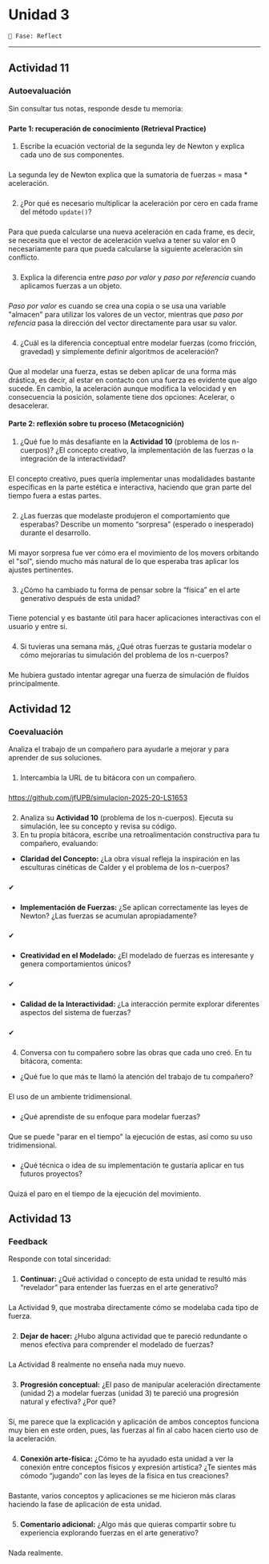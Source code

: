 # Unidad 3
`🤔 Fase: Reflect`
_________________________________________________________________________________________________________________________________________________________________________________________
## Actividad 11
### Autoevaluación
Sin consultar tus notas, responde desde tu memoria:
###
#### Parte 1: recuperación de conocimiento (Retrieval Practice)
1. Escribe la ecuación vectorial de la segunda ley de Newton y explica cada uno de sus componentes.
###
La segunda ley de Newton explica que la sumatoria de fuerzas = masa * aceleración.
###
2. ¿Por qué es necesario multiplicar la aceleración por cero en cada frame del método `update()`?
###
Para que pueda calcularse una nueva aceleración en cada frame, es decir, se necesita que el vector de aceleración vuelva a tener su valor en 0 necesariamente para que pueda calcularse la siguiente aceleración sin conflicto.
###
3. Explica la diferencia entre *paso por valor* y *paso por referencia* cuando aplicamos fuerzas a un objeto.
###
*Paso por valor* es cuando se crea una copia o se usa una variable "almacen" para utilizar los valores de un vector, mientras que *paso por refencia* pasa la dirección del vector directamente para usar su valor.
###
4. ¿Cuál es la diferencia conceptual entre modelar fuerzas (como fricción, gravedad) y simplemente definir algoritmos de aceleración?
###
Que al modelar una fuerza, estas se deben aplicar de una forma más drástica, es decir, al estar en contacto con una fuerza es evidente que algo sucede. En cambio, la aceleración aunque modifica la velocidad y en consecuencia la posición, solamente tiene dos opciones: Acelerar, o desacelerar.

#### Parte 2: reflexión sobre tu proceso (Metacognición)

1. ¿Qué fue lo más desafiante en la **Actividad 10** (problema de los n-cuerpos)? ¿El concepto creativo, la implementación de las fuerzas o la integración de la interactividad?
###
El concepto creativo, pues quería implementar unas modalidades bastante específicas en la parte estética e interactiva, haciendo que gran parte del tiempo fuera a estas partes.
###
2. ¿Las fuerzas que modelaste produjeron el comportamiento que esperabas? Describe un momento “sorpresa” (esperado o inesperado) durante el desarrollo.
###
Mi mayor sorpresa fue ver cómo era el movimiento de los movers orbitando el "sol", siendo mucho más natural de lo que esperaba tras aplicar los ajustes pertinentes.
###
3. ¿Cómo ha cambiado tu forma de pensar sobre la “física” en el arte generativo después de esta unidad?
###
Tiene potencial y es bastante útil para hacer aplicaciones interactivas con el usuario y entre si.
###
4. Si tuvieras una semana más, ¿Qué otras fuerzas te gustaría modelar o cómo mejorarías tu simulación del problema de los n-cuerpos?
###
Me hubiera gustado intentar agregar una fuerza de simulación de fluídos principalmente.

## Actividad 12
### Coevaluación
Analiza el trabajo de un compañero para ayudarle a mejorar y para aprender de sus soluciones.
###
1. Intercambia la URL de tu bitácora con un compañero.
###
https://github.com/jfUPB/simulacion-2025-20-LS1653
###
2. Analiza su **Actividad 10** (problema de los n-cuerpos). Ejecuta su simulación, lee su concepto y revisa su código.
3. En tu propia bitácora, escribe una retroalimentación constructiva para tu compañero, evaluando:
- **Claridad del Concepto:** ¿La obra visual refleja la inspiración en las esculturas cinéticas de Calder y el problema de los n-cuerpos?
###
✔
###
- **Implementación de Fuerzas:** ¿Se aplican correctamente las leyes de Newton? ¿Las fuerzas se acumulan apropiadamente?
###
✔
###
- **Creatividad en el Modelado:** ¿El modelado de fuerzas es interesante y genera comportamientos únicos?
###
✔
###
- **Calidad de la Interactividad:** ¿La interacción permite explorar diferentes aspectos del sistema de fuerzas?
###
✔
###
4. Conversa con tu compañero sobre las obras que cada uno creó. En tu bitácora, comenta:
- ¿Qué fue lo que más te llamó la atención del trabajo de tu compañero?
###
El uso de un ambiente tridimensional.
###
- ¿Qué aprendiste de su enfoque para modelar fuerzas?
###
Que se puede "parar en el tiempo" la ejecución de estas, así como su uso tridimensional.
###
- ¿Qué técnica o idea de su implementación te gustaría aplicar en tus futuros proyectos?
###
Quizá el paro en el tiempo de la ejecución del movimiento.

## Actividad 13
### Feedback
Responde con total sinceridad:
###
1. **Continuar:** ¿Qué actividad o concepto de esta unidad te resultó más “revelador” para entender las fuerzas en el arte generativo?
###
La Actividad 9, que mostraba directamente cómo se modelaba cada tipo de fuerza.
###
2. **Dejar de hacer:** ¿Hubo alguna actividad que te pareció redundante o menos efectiva para comprender el modelado de fuerzas?
###
La Actividad 8 realmente no enseña nada muy nuevo.
###
3. **Progresión conceptual:** ¿El paso de manipular aceleración directamente (unidad 2) a modelar fuerzas (unidad 3) te pareció una progresión natural y efectiva? ¿Por qué?
###
Sí, me parece que la explicación y aplicación de ambos conceptos funciona muy bien en este orden, pues, las fuerzas al fin al cabo hacen cierto uso de la aceleración.
###
4. **Conexión arte-física:** ¿Cómo te ha ayudado esta unidad a ver la conexión entre conceptos físicos y expresión artística? ¿Te sientes más cómodo “jugando” con las leyes de la física en tus creaciones?
###
Bastante, varios conceptos y aplicaciones se me hicieron más claras haciendo la fase de aplicación de esta unidad.
###
5. **Comentario adicional:** ¿Algo más que quieras compartir sobre tu experiencia explorando fuerzas en el arte generativo?
###
Nada realmente.

